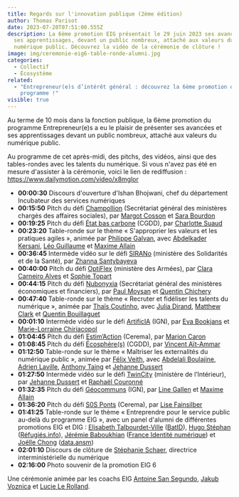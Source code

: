 ```yaml
---
title: Regards sur l'innovation publique (2ème édition)
author: Thomas Parisot
date: 2023-07-20T07:51:00.555Z
description: La 6ème promotion EIG présentait le 29 juin 2023 ses avancées et
  ses apprentissages, devant un public nombreux, attaché aux valeurs du
  numérique public. Découvrez la vidéo de la cérémonie de clôture !
image: img/ceremonie-eig6-table-ronde-alumni.jpg
categories:
  - Collectif
  - Écosystème
related:
  - "Entrepreneur(e)s d’intérêt général : découvrez la 6ème promotion du
    programme !"
visible: true
---
```

Au terme de 10 mois dans la fonction publique, la 6ème promotion du programme Entrepreneur(e)s a eu le plaisir de présenter ses avancées et ses apprentissages devant un public nombreux, attaché aux valeurs du numérique public.

Au programme de cet après-midi, des pitchs, des vidéos, ainsi que des tables-rondes avec les talents du numérique. S﻿i vous n'avez pas été en mesure d'assister à la cérémonie, voici le lien de rediffusion : <https://www.dailymotion.com/video/x8mglor>

* **00:00:30** Discours d'ouverture d'Ishan Bhojwani, chef du département Incubateur des services numériques
* **00:15:50** Pitch du défi [Champollion](https://eig.etalab.gouv.fr/defis/champollion/) (Secrétariat général des ministères chargés des affaires sociales), par [Margot Cosson](https://eig.etalab.gouv.fr/personnes/margot-cosson/) et [Sara Bourdon](https://eig.etalab.gouv.fr/personnes/sara-bourdon/)
* **00:19:25** Pitch du défi [État bas carbone](https://eig.etalab.gouv.fr/defis/etat-bas-carbone/) (CGDD), par [Charlotte Suaud](https://eig.etalab.gouv.fr/personnes/charlotte-suaud/)
* **00:23:20** Table-ronde sur le thème « S'approprier les valeurs et les pratiques agiles », animée par [Philippe Galvan](https://eig.etalab.gouv.fr/personnes/philippe-galvan/), avec [Abdelkader Kersani](https://eig.etalab.gouv.fr/personnes/abdelkader-kersani/), [Léo Guillaume](https://eig.etalab.gouv.fr/personnes/leo-guillaume/) et [Maxime Allain](https://eig.etalab.gouv.fr/personnes/maxime-allain/)
* **00:36:45** Intermède vidéo sur le défi [SIRANo](https://eig.etalab.gouv.fr/defis/sirano/) (ministère des Solidarités et de la Santé), par [Zhanna Santybayeva](https://eig.etalab.gouv.fr/personnes/zhanna-santybayeva/)
* **00:40:00** Pitch du défi [OptiFlex](https://eig.etalab.gouv.fr/defis/optiflex/) (ministère des Armées), par [Clara Carneiro Alves](https://eig.etalab.gouv.fr/personnes/clara-carneiro-alves/) et [Sophie Topart](https://eig.etalab.gouv.fr/personnes/sophie-topart/)
* **00:44:15** Pitch du défi [Nubonyxia](https://eig.etalab.gouv.fr/defis/nubonyxia/) (Secrétariat général des ministères économiques et financiers), par [Paul Moysan](https://eig.etalab.gouv.fr/personnes/paul-moysan/) et [Quentin Chichery](https://eig.etalab.gouv.fr/personnes/quentin-chichery/)
* **00:47:40** Table-ronde sur le thème « Recruter et fidéliser les talents du numérique », animée par [Thaïs Coutinho](https://eig.etalab.gouv.fr/personnes/thais-coutinho/), avec [Julia Dirand](https://eig.etalab.gouv.fr/personnes/julia-dirand/), [Matthew Clark](https://eig.etalab.gouv.fr/personnes/matthew-clark/) et [Quentin Bouillaguet](https://eig.etalab.gouv.fr/personnes/quentin-bouillaguet/)
* **00:01:10** Intermède vidéo sur le défi [ArtificIA](https://eig.etalab.gouv.fr/defis/artificia/) (IGN), par [Eva Bookjans](https://eig.etalab.gouv.fr/personnes/eva-bookjans/) et [Marie-Lorraine Chiriacopol](https://eig.etalab.gouv.fr/personnes/marie-lorraine-chiriacopol/)
* **01:04:45** Pitch du défi [Estim’Action](https://eig.etalab.gouv.fr/defis/estim-action/) (Cerema), par [Marion Caron](https://eig.etalab.gouv.fr/personnes/marion-caron/)
* **01:08:45** Pitch du défi [Écosphère(s)](https://eig.etalab.gouv.fr/defis/ecospheres/) (CGDD), par [Vincent Aït-Ammar](https://eig.etalab.gouv.fr/personnes/vincent-ait-ammar/)
* **01:12:50** Table-ronde sur le thème « Maîtriser les externalités du numérique public », animée par [Félix Veith](https://eig.etalab.gouv.fr/personnes/felix-veith/), avec [Abdelali Boulajine](https://eig.etalab.gouv.fr/personnes/abdelali-boulajine/), [Adrien Laville](https://eig.etalab.gouv.fr/personnes/adrien-laville/), [Anthony Taing](https://eig.etalab.gouv.fr/personnes/anthony-taing/) et [Jehanne Dussert](https://eig.etalab.gouv.fr/personnes/jehanne-dussert/)
* **01:27:50** Intermède vidéo sur le défi [TwinCity](https://eig.etalab.gouv.fr/defis/twincity/) (ministère de l’Intérieur), par [Jehanne Dussert](https://eig.etalab.gouv.fr/personnes/jehanne-dussert/) et [Raphaël Couronné](https://eig.etalab.gouv.fr/personnes/raphael-couronne/)
* **01:32:35** Pitch du défi [Géocommuns](https://eig.etalab.gouv.fr/defis/geocommuns/) (IGN), par [Line Gallen](https://eig.etalab.gouv.fr/personnes/line-gallen/) et [Maxime Allain](https://eig.etalab.gouv.fr/personnes/maxime-allain/)
* **01:36:20** Pitch du défi [S0S Ponts](https://eig.etalab.gouv.fr/defis/sos-ponts/) (Cerema), par [Lise Fainsilber](https://eig.etalab.gouv.fr/personnes/lise-fainsilber/)
* **01:41:25** Table-ronde sur le thème « Entreprendre pour le service public au-delà du programme EIG », avec un panel d'alumni de différentes promotions EIG et DIG : [Elisabeth Talbourdet-Ville](https://eig.etalab.gouv.fr/personnes/elisabeth-talbourdet-ville/) ([BatID](https://eig.etalab.gouv.fr/defis/batid/)), [Hugo Stéphan](https://eig.etalab.gouv.fr/personnes/hugo-stephan/) ([Réfugiés.info](https://eig.etalab.gouv.fr/defis/karfur/)), [Jérémie Baboukhian](https://eig.etalab.gouv.fr/personnes/jeremie-baboukhian/) ([France Identité numérique](https://eig.etalab.gouv.fr/defis/id-numerique/)) et [Joëlle Chong](https://eig.etalab.gouv.fr/personnes/joelle-chong/) ([data.ansm](https://eig.etalab.gouv.fr/defis/datamed/))
* **02:01:10** Discours de clôture de [Stéphanie Schaer](https://eig.etalab.gouv.fr/personnes/stephanie-schaer/), directrice interministérielle du numérique
* **02:16:00** Photo souvenir de la promotion EIG 6

Une cérémonie animée par les coachs EIG [Antoine San Segundo](https://eig.etalab.gouv.fr/personnes/antoine-san-segundo/), [Jakub Voznica](https://eig.etalab.gouv.fr/personnes/jakub-voznica/) et [Lucie Le Rolland](https://eig.etalab.gouv.fr/personnes/lucie-le-rolland/).